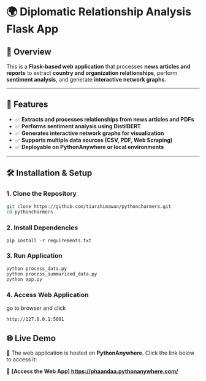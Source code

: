 # 🌍 Diplomatic Relationship Analysis Flask App

## 📖 Overview
This is a **Flask-based web application** that processes **news articles and reports** to extract **country and organization relationships**, perform **sentiment analysis**, and generate **interactive network graphs**.

---

## 🚀 Features
- ✅ **Extracts and processes relationships from news articles and PDFs**
- ✅ **Performs sentiment analysis using DistilBERT**
- ✅ **Generates interactive network graphs for visualization**
- ✅ **Supports multiple data sources (CSV, PDF, Web Scraping)**
- ✅ **Deployable on PythonAnywhere or local environments**

---

## 🛠 Installation & Setup

### 1. **Clone the Repository**
```bash
git clone https://github.com/tiarahimawan/pythoncharmers.git
cd pythoncharmers
```


### 2. **Install Dependencies**
```
pip install -r requirements.txt
```

### 3. **Run Application**
```
python process_data.py
python process_summarized_data.py
python app.py
```

### 4. **Access Web Application**
go to browser and click
```
http://127.0.0.1:5001
```

## 🌐 Live Demo  
🚀 The web application is hosted on **PythonAnywhere**. Click the link below to access it:  

🔗 **[Access the Web App] https://phaandaa.pythonanywhere.com/**

 
